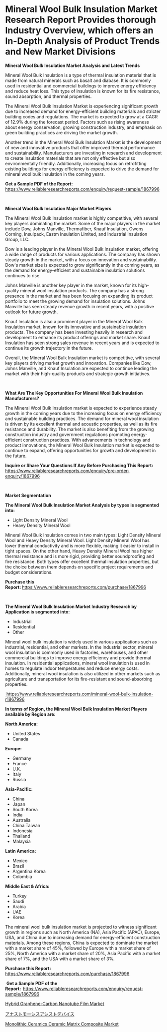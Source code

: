 <p><h1>Mineral Wool Bulk Insulation Market Research Report Provides thorough Industry Overview, which offers an In-Depth Analysis of Product Trends and New Market Divisions</h1></p><p><strong>Mineral Wool Bulk Insulation Market Analysis and Latest Trends</strong></p>
<p><p>Mineral Wool Bulk Insulation is a type of thermal insulation material that is made from natural minerals such as basalt and diabase. It is commonly used in residential and commercial buildings to improve energy efficiency and reduce heat loss. This type of insulation is known for its fire resistance, sound absorption, and thermal properties.</p><p>The Mineral Wool Bulk Insulation Market is experiencing significant growth due to increased demand for energy-efficient building materials and stricter building codes and regulations. The market is expected to grow at a CAGR of 12.9% during the forecast period. Factors such as rising awareness about energy conservation, growing construction industry, and emphasis on green building practices are driving the market growth.</p><p>Another trend in the Mineral Wool Bulk Insulation Market is the development of new and innovative products that offer improved thermal performance and sustainability. Manufacturers are investing in research and development to create insulation materials that are not only effective but also environmentally friendly. Additionally, increasing focus on retrofitting existing buildings for energy efficiency is expected to drive the demand for mineral wool bulk insulation in the coming years.</p></p>
<p><strong>Get a Sample PDF of the Report:&nbsp;</strong> <a href="https://www.reliableresearchreports.com/enquiry/request-sample/1867996">https://www.reliableresearchreports.com/enquiry/request-sample/1867996</a></p>
<p>&nbsp;</p>
<p><strong>Mineral Wool Bulk Insulation Major Market Players</strong></p>
<p><p>The Mineral Wool Bulk Insulation market is highly competitive, with several key players dominating the market. Some of the major players in the market include Dow, Johns Manville, Thermafiber, Knauf Insulation, Owens Corning, Insulpack, Eastm Insulation Limited, and Industrial Insulation Group, LLC.</p><p>Dow is a leading player in the Mineral Wool Bulk Insulation market, offering a wide range of products for various applications. The company has shown steady growth in the market, with a focus on innovation and sustainability. Dow's market size is expected to grow significantly in the coming years, as the demand for energy-efficient and sustainable insulation solutions continues to rise.</p><p>Johns Manville is another key player in the market, known for its high-quality mineral wool insulation products. The company has a strong presence in the market and has been focusing on expanding its product portfolio to meet the growing demand for insulation solutions. Johns Manville has seen steady revenue growth in recent years, with a positive outlook for future growth.</p><p>Knauf Insulation is also a prominent player in the Mineral Wool Bulk Insulation market, known for its innovative and sustainable insulation products. The company has been investing heavily in research and development to enhance its product offerings and market share. Knauf Insulation has seen strong sales revenue in recent years and is expected to continue its growth trajectory in the future.</p><p>Overall, the Mineral Wool Bulk Insulation market is competitive, with several key players driving market growth and innovation. Companies like Dow, Johns Manville, and Knauf Insulation are expected to continue leading the market with their high-quality products and strategic growth initiatives.</p></p>
<p>&nbsp;</p>
<p><strong>What Are The Key Opportunities For Mineral Wool Bulk Insulation Manufacturers?</strong></p>
<p><p>The Mineral Wool Bulk Insulation market is expected to experience steady growth in the coming years due to the increasing focus on energy efficiency and sustainable building practices. The demand for mineral wool insulation is driven by its excellent thermal and acoustic properties, as well as its fire resistance and durability. The market is also benefiting from the growing construction industry and government regulations promoting energy-efficient construction practices. With advancements in technology and product innovations, the Mineral Wool Bulk Insulation market is expected to continue to expand, offering opportunities for growth and development in the future.</p></p>
<p><strong>Inquire or Share Your Questions If Any Before Purchasing This Report:</strong> <a href="https://www.reliableresearchreports.com/enquiry/pre-order-enquiry/1867996">https://www.reliableresearchreports.com/enquiry/pre-order-enquiry/1867996</a></p>
<p>&nbsp;</p>
<p><strong>Market Segmentation</strong></p>
<p><strong>The Mineral Wool Bulk Insulation Market Analysis by types is segmented into:</strong></p>
<p><ul><li>Light Density Mineral Wool</li><li>Heavy Density Mineral Wool</li></ul></p>
<p><p>Mineral Wool Bulk Insulation comes in two main types: Light Density Mineral Wool and Heavy Density Mineral Wool. Light Density Mineral Wool has lower thermal conductivity and is more flexible, making it easier to install in tight spaces. On the other hand, Heavy Density Mineral Wool has higher thermal resistance and is more rigid, providing better soundproofing and fire resistance. Both types offer excellent thermal insulation properties, but the choice between them depends on specific project requirements and budget considerations.</p></p>
<p><strong>Purchase this Report:&nbsp;</strong><a href="https://www.reliableresearchreports.com/purchase/1867996">https://www.reliableresearchreports.com/purchase/1867996</a></p>
<p>&nbsp;</p>
<p><strong>The Mineral Wool Bulk Insulation Market Industry Research by Application is segmented into:</strong></p>
<p><ul><li>Industrial</li><li>Residential</li><li>Other</li></ul></p>
<p><p>Mineral wool bulk insulation is widely used in various applications such as industrial, residential, and other markets. In the industrial sector, mineral wool insulation is commonly used in factories, warehouses, and other commercial buildings to improve energy efficiency and provide thermal insulation. In residential applications, mineral wool insulation is used in homes to regulate indoor temperatures and reduce energy costs. Additionally, mineral wool insulation is also utilized in other markets such as agriculture and transportation for its fire-resistant and sound-absorbing properties.</p></p>
<p><a href="https://www.reliableresearchreports.com/mineral-wool-bulk-insulation-r1867996">&nbsp;https://www.reliableresearchreports.com/mineral-wool-bulk-insulation-r1867996</a></p>
<p><strong>In terms of Region, the Mineral Wool Bulk Insulation Market Players available by Region are:</strong></p>
<p>
    <p> <strong> North America: </strong>
        <ul>
            <li>United States</li>
            <li>Canada</li>
        </ul>
        </p> 
    <p> <strong> Europe: </strong>
        <ul>
            <li>Germany</li>
            <li>France</li>
            <li>U.K.</li>
            <li>Italy</li>
            <li>Russia</li>
        </ul>
        </p> 
    <p> <strong> Asia-Pacific: </strong>
        <ul>
            <li>China</li>
            <li>Japan</li>
            <li>South Korea</li>
            <li>India</li>
            <li>Australia</li>
            <li>China Taiwan</li>
            <li>Indonesia</li>
            <li>Thailand</li>
            <li>Malaysia</li>
        </ul>
        </p> 
    <p> <strong> Latin America: </strong>
        <ul>
            <li>Mexico</li>
            <li>Brazil</li>
            <li>Argentina Korea</li>
            <li>Colombia</li>
        </ul>
        </p> 
    <p> <strong> Middle East & Africa: </strong>
        <ul>
            <li>Turkey</li>
            <li>Saudi</li>
            <li>Arabia</li>
            <li>UAE</li>
            <li>Korea</li>
        </ul>
    </p>
    </p>
<p><p>The mineral wool bulk insulation market is projected to witness significant growth in regions such as North America (NA), Asia Pacific (APAC), Europe, USA, and China due to increasing demand for energy-efficient construction materials. Among these regions, China is expected to dominate the market with a market share of 45%, followed by Europe with a market share of 25%, North America with a market share of 20%, Asia Pacific with a market share of 7%, and the USA with a market share of 3%.</p></p>
<p><strong>Purchase this Report: </strong><a href="https://www.reliableresearchreports.com/purchase/1867996">https://www.reliableresearchreports.com/purchase/1867996</a></p>
<p>&nbsp;<strong>Get a Sample PDF of the Report:&nbsp;&nbsp;</strong><a href="https://www.reliableresearchreports.com/enquiry/request-sample/1867996">https://www.reliableresearchreports.com/enquiry/request-sample/1867996</a></p>
<p><strong></strong></p>
<p><p><a href="https://github.com/whpnbwim9/Market-Research-Report-List-1/blob/main/hybrid-graphene-carbon-nanotube-film-market.md">Hybrid Graphene-Carbon Nanotube Film Market</a></p><p><a href="https://github.com/BrionnaBoyle/Market-Research-Report-List-1/blob/main/2649855138639.md">アナストモーシスアシストデバイス</a></p><p><a href="https://github.com/faniayasa/Market-Research-Report-List-1/blob/main/monolithic-ceramics-ceramic-matrix-composite-market.md">Monolithic Ceramics Ceramic Matrix Composite Market</a></p></p>